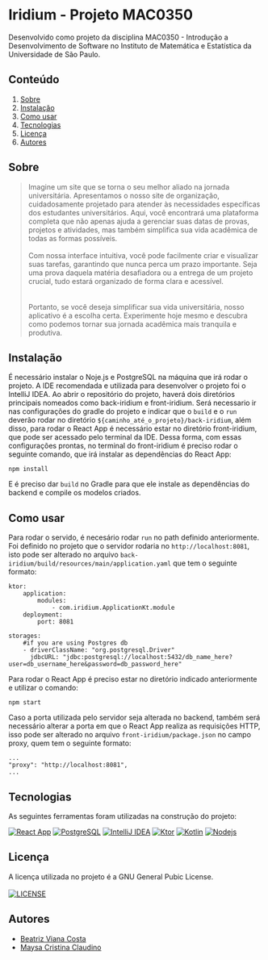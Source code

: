 # Iridium - Projeto MAC0350

Desenvolvido como projeto da disciplina MAC0350 - Introdução a Desenvolvimento de Software no Instituto de Matemática e Estatística da Universidade de São Paulo.

## Conteúdo

<a name="tc"></a>
1. [Sobre](#sobre)
3. [Instalação](#instalação)
4. [Como usar](#como-usar)
5. [Tecnologias](#tecnologias)
6. [Licença](#licença)
7. [Autores](#autores)



<a name="sobre"></a>
## Sobre 

> Imagine um site que se torna o seu melhor aliado na jornada universitária. Apresentamos o nosso site de organização, cuidadosamente projetado para atender às necessidades específicas dos estudantes universitários. Aqui, você encontrará uma plataforma completa que não apenas ajuda a gerenciar suas datas de provas, projetos e atividades, mas também simplifica sua vida acadêmica de todas as formas possíveis.\
\
Com nossa interface intuitiva, você pode facilmente criar e visualizar suas tarefas, garantindo que nunca perca um prazo importante. Seja uma prova daquela matéria desafiadora ou a entrega de um projeto crucial, tudo estará organizado de forma clara e acessível.\
\
\
Portanto, se você deseja simplificar sua vida universitária, nosso aplicativo é a escolha certa. Experimente hoje mesmo e descubra como podemos tornar sua jornada acadêmica mais tranquila e produtiva.

<!---E quando se trata de acessibilidade, garantimos que você possa estar sempre conectado à sua vida acadêmica. Com sincronização em múltiplas plataformas, você pode acessar suas informações de qualquer dispositivo, a qualquer momento. Esteja você no campus, em casa ou em movimento, seu mundo acadêmico está sempre ao seu alcance.--->



<a name="instalação"></a>
## Instalação
É necessário instalar o Noje.js e PostgreSQL na máquina que irá rodar o projeto. A IDE recomendada e utilizada para desenvolver o projeto foi o IntelliJ IDEA. Ao abrir o repositório do projeto, haverá dois diretórios principais nomeados como back-iridium e front-iridium.
Será necessario ir nas configurações do gradle do projeto e indicar que o `build` e o `run` deverão rodar no diretório `${caminho_até_o_projeto}/back-iridium`, além disso, para rodar o React App é necessário estar no diretório front-iridium, que pode ser acessado pelo terminal da IDE.
Dessa forma, com essas configurações prontas, no terminal do front-iridium é preciso rodar o seguinte comando, que irá instalar as dependências do React App:

```
npm install
```
E é preciso dar `build` no Gradle para que ele instale as dependências do backend e compile os modelos criados.


<a name="como-usar"></a>
## Como usar
Para rodar o servido, é necesário rodar `run` no path definido anteriormente. Foi definido no projeto que o servidor rodaria no `http://localhost:8081`, isto pode ser alterado no arquivo `back-iridium/build/resources/main/application.yaml` que tem o seguinte formato:

```
ktor:
    application:
        modules:
            - com.iridium.ApplicationKt.module
    deployment:
        port: 8081

storages:
    #if you are using Postgres db
    - driverClassName: "org.postgresql.Driver"
      jdbcURL: "jdbc:postgresql://localhost:5432/db_name_here?user=db_username_here&password=db_password_here"

```

Para rodar o React App é preciso estar no diretório indicado anteriormente e utilizar o comando:

```
npm start
```

Caso a porta utilizada pelo servidor seja alterada no backend, também será necessário alterar a porta em que o React App realiza as requisições HTTP, isso pode ser alterado no arquivo `front-iridium/package.json` no campo proxy, quem tem o seguinte formato:

```
...
"proxy": "http://localhost:8081",
...
```



<!--- Completar aqui depois 
Imagens ebaa -->


<!--- Completar aqui depois 
Imagens ebaa -->



<a name="tecnologias"></a>
## Tecnologias 

As seguintes ferramentas foram utilizadas na construção do projeto:

[![React App](https://shields.io/badge/react-black?logo=react&style=for-the-badge)](https://pt-br.legacy.reactjs.org)
[![PostgreSQL](https://shields.io/badge/postgresql-black?logo=postgresql&style=for-the-badge)](https://www.postgresql.org)
[![IntelliJ IDEA](https://img.shields.io/badge/Intellij%20Idea-000?logo=intellij-idea&style=for-the-badge)](https://www.jetbrains.com/pt-br/idea/)
[![Ktor](https://shields.io/badge/ktor-black?logo=ktor&style=for-the-badge)](https://ktor.io)
[![Kotlin](https://shields.io/badge/kotlin-black?logo=kotlin&style=for-the-badge)](https://kotlinlang.org)
[![Nodejs](https://shields.io/badge/nodejs-black?logo=nodejs&style=for-the-badge)](https://nodejs.org/pt)


<a name="licença"></a>
## Licença
A licença utilizada no projeto é a GNU General Pubic License.\
\
[![LICENSE](https://img.shields.io/badge/License-GNU%20GPL-blue)](https://www.gnu.org/licenses/gpl-3.0.pt-br.html)



<a name="autores"></a>
## Autores
 * [Beatriz Viana Costa](https://img.shields.io/github/license/{username}/{repo-name}.svg)
 * [Maysa Cristina Claudino](https://github.com/maysaclaudino)
